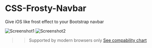 # CSS-Frosty-Navbar
Give iOS like frost effect to your Bootstrap navbar

![Screenshot1](https://i.imgur.com/mwThwzM.png)
![Screenshot2](https://i.imgur.com/Wr6Px5l.png)

>>Supported by modern browsers only
[See compability chart](https://caniuse.com/#feat=css-backdrop-filter)